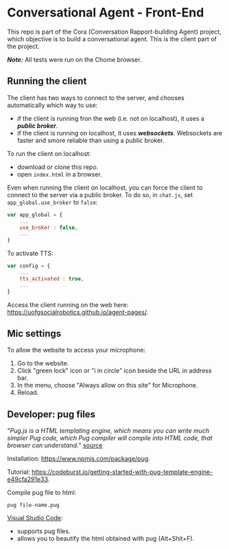 Conversational Agent - Front-End
===========

This repo is part of the Cora (Conversation Rapport-building Agent) project, which objective is to build a conversational agent. This is the client part of the project.

___Note:___ All tests were run on the Chome browser.

## Running the client	


The client has two ways to connect to the server, and chooses automatically which way to use:
* if the client is running fron the web (i.e. not on localhost), it uses a ___public broker___.
* if the client is running on localhost, it uses ___websockets___. Websockets are faster and smore reliable than using a public broker.

To run the client on localhost:
* download or clone this repo.
* open `index.html` in a browser.

Even when running the client on localhost, you can force the client to connect to the server via a public broker. To do so, in `chat.js`, set `app_global.use_broker` to `false`:
```javascript
var app_global = {
    ...
    use_broker : false,
    ...
}
````

To activate TTS:
```javascript
var config = {
    ...
    tts_activated : true,
    ...
}
````

Access the client running on the web here: https://uofgsocialrobotics.github.io/agent-pages/.

## Mic settings 

To allow the website to access your microphone:
1. Go to the website.
2. Click "green lock" icon or "i in circle" icon beside the URL in address bar.
3. In the menu, choose "Always allow on this site" for Microphone.
4. Reload.

## Developer: pug files

"_Pug.js is a HTML templating engine, which means you can write much simpler Pug code, which Pug compiler will compile into HTML code, that browser can understand._" [source](https://itnext.io/pug-js-to-make-your-life-easier-with-html-templates-9c62273626e0)

Installation: https://www.npmjs.com/package/pug.

Tutorial: https://codeburst.io/getting-started-with-pug-template-engine-e49cfa291e33.

Compile pug file to html: 
```shell
pug file-name.pug
```
[Visual Studio Code](https://code.visualstudio.com/download):
* supports pug files.
* allows you to beautify the html obtained with pug (Alt+Shit+F).
